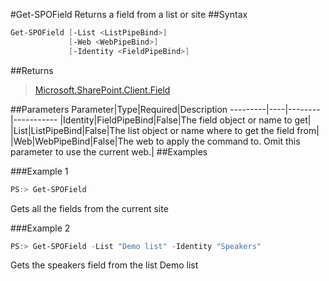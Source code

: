 #Get-SPOField
Returns a field from a list or site
##Syntax
```powershell
Get-SPOField [-List <ListPipeBind>]
             [-Web <WebPipeBind>]
             [-Identity <FieldPipeBind>]
```


##Returns
>[Microsoft.SharePoint.Client.Field](https://msdn.microsoft.com/en-us/library/microsoft.sharepoint.client.field.aspx)

##Parameters
Parameter|Type|Required|Description
---------|----|--------|-----------
|Identity|FieldPipeBind|False|The field object or name to get|
|List|ListPipeBind|False|The list object or name where to get the field from|
|Web|WebPipeBind|False|The web to apply the command to. Omit this parameter to use the current web.|
##Examples

###Example 1
```powershell
PS:> Get-SPOField
```
Gets all the fields from the current site

###Example 2
```powershell
PS:> Get-SPOField -List "Demo list" -Identity "Speakers"
```
Gets the speakers field from the list Demo list
